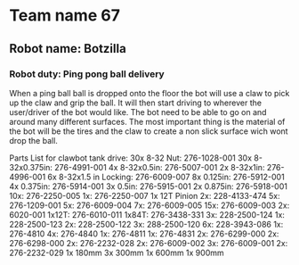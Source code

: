 # Team name 67

## Robot name: Botzilla
 
### Robot duty: Ping pong ball delivery
When a ping ball ball is dropped onto the floor the bot will use a claw to pick up the claw and grip the ball. It will then start driving to wherever the user/driver of the bot would like. The bot need to be able to go on and around many different surfaces. The most important thing is the material of the bot will be the tires and the claw to create a non slick surface wich wont drop the ball. 

Parts List for clawbot tank drive: 30x 8-32 Nut: 276-1028-001
30x 8-32x0.375in: 276-4991-001
4x 8-32x0.5in: 276-5007-001
2x 8-32x1in: 276-4996-001
6x 8-32x1.5 in Locking: 276-6009-007
8x 0.125in: 276-5912-001
4x 0.375in: 276-5914-001
3x 0.5in: 276-5915-001
2x 0.875in: 276-5918-001
10x: 276-2250-005
1x: 276-2250-007
1x 12T Pinion
2x: 228-4133-474
5x: 276-1209-001
5x: 276-6009-004
7x: 276-6009-005
15x: 276-6009-003
2x: 6020-001
1x12T: 276-6010-011
1x84T: 276-3438-331
3x: 228-2500-124
1x: 228-2500-123
2x: 228-2500-122
3x: 288-2500-120
6x: 228-3943-086
1x: 276-4810
4x: 276-4840
1x: 276-4811
1x: 276-4831
2x: 276-6299-000
2x: 276-6298-000
2x: 276-2232-028
2x: 276-6009-002
3x: 276-6009-001
2x: 276-2232-029
1x 180mm
3x 300mm
1x 600mm 
1x 900mm
